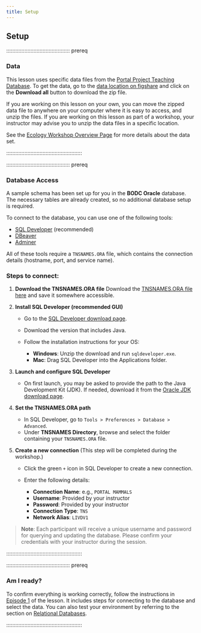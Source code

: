 ```yaml
---
title: Setup
---
```


## Setup

::::::::::::::::::::::::::::::::::::::::::  prereq

### Data

This lesson uses specific data files from the [Portal Project Teaching Database](https://figshare.com/articles/Portal_Project_Teaching_Database/1314459). To
get the data, go to the [data location on figshare](https://figshare.com/articles/Portal_Project_Teaching_Database/1314459) and click on the **Download all** button to download the zip file.

If you are working on this lesson on your own, you can move the zipped data file to
anywhere on your computer where it is easy to access, and unzip the files. If you
are working on this lesson as part of a workshop, your instructor may advise you
to unzip the data files in a specific location.

See the
[Ecology Workshop Overview Page](https://datacarpentry.org/ecology-workshop/) for more details about the data set.

::::::::::::::::::::::::::::::::::::::::::::::::::

::::::::::::::::::::::::::::::::::::::::::  prereq

### Database Access

A sample schema has been set up for you in the **BODC Oracle** database. The necessary tables are already created, so no additional database setup is required.

To connect to the database, you can use one of the following tools:

* [SQL Developer](https://www.oracle.com/uk/database/sqldeveloper/technologies/download/) (recommended)
* [DBeaver](https://dbeaver.io/)
* [Adminer](https://www.adminer.org/)

All of these tools require a `TNSNAMES.ORA` file, which contains the connection details (hostname, port, and service name).

### Steps to connect:

1. **Download the TNSNAMES.ORA file**
   Download the [TNSNAMES.ORA file here](https://raw.githubusercontent.com/NOC-OI/sql-ecology-lesson/refs/heads/main/utils/oracle_db/TSNAMES.ORA) and save it somewhere accessible.

2. **Install SQL Developer (recommended GUI)**

   * Go to the [SQL Developer download page](https://www.oracle.com/uk/database/sqldeveloper/technologies/download/).
   * Download the version that includes Java.
   * Follow the installation instructions for your OS:

     * **Windows**: Unzip the download and run `sqldeveloper.exe`.
     * **Mac**: Drag SQL Developer into the Applications folder.

3. **Launch and configure SQL Developer**

   * On first launch, you may be asked to provide the path to the Java Development Kit (JDK). If needed, download it from the [Oracle JDK download page](https://www.oracle.com/java/technologies/javase-jdk11-downloads.html).

4. **Set the TNSNAMES.ORA path**

   * In SQL Developer, go to `Tools > Preferences > Database > Advanced`.
   * Under **TNSNAMES Directory**, browse and select the folder containing your `TNSNAMES.ORA` file.

5. **Create a new connection**
   (This step will be completed during the workshop.)

   * Click the green `+` icon in SQL Developer to create a new connection.
   * Enter the following details:

     * **Connection Name**: e.g., `PORTAL MAMMALS`
     * **Username**: Provided by your instructor
     * **Password**: Provided by your instructor
     * **Connection Type**: `TNS`
     * **Network Alias**: `LIVDV1`

> **Note**: Each participant will receive a unique username and password for querying and updating the database. Please confirm your credentials with your instructor during the session.

::::::::::::::::::::::::::::::::::::::::::::::::::

::::::::::::::::::::::::::::::::::::::::::  prereq

### Am I ready?

To confirm everything is working correctly, follow the instructions in [Episode 1](episodes/00-sql-introduction.md) of the lesson. It includes steps for connecting to the database and select the data.
You can also test your environment by referring to the section on [Relational Databases](../episodes/00-sql-introduction.md#relational-databases).

::::::::::::::::::::::::::::::::::::::::::::::::::
